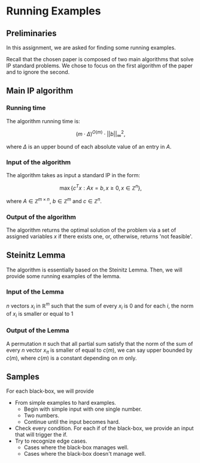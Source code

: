# Running Examples

## Preliminaries

In this assignment, we are asked for finding some running examples.

Recall that the chosen paper is composed of two main algorithms that solve IP standard problems. We chose to focus on the first algorithm of the paper and to ignore the second. 

## Main IP algorithm

### Running time
The algorithm running time is: 

$$
(m \cdot \Delta)^{O(m)} \cdot ||b||^2_\infty,
$$

where $\Delta$ is an upper bound of each absolute value of an entry in $A$.

### Input of the algorithm

The algorithm takes as input a standard IP in the form:

$$
	\max \{c^T x : A x = b, x \geq 0, x \in \mathbb{Z}^n \},
$$
	
where $A \in \mathbb{Z}^{m \times n}$, $b \in \mathbb{Z}^m$ and $c \in \mathbb{Z}^n$. 

### Output of the algorithm

The algorithm returns the optimal solution of the problem via a set of assigned variables $x$ if there exists one, or, otherwise, returns 'not feasible'. 

## Steinitz Lemma

The algorithm is essentially based on the Steinitz Lemma. Then, we will provide some running examples of the lemma. 

### Input of the Lemma

$n$ vectors $x_i$ in $\mathbb{R}^m$ such that the sum of every $x_i$ is 0 and for each $i$, the norm of $x_i$ is smaller or equal to 1

### Output of the Lemma

A permutation $\pi$ such that all partial sum satisfy that the norm of the sum of every $n$ vector $x_{\pi}$ is smaller of equal to $c(m)$, we can say upper bounded by $c(m)$, where $c(m)$ is a constant depending on $m$ only.

## Samples

For each black-box, we will provide 

* From simple examples to hard examples. 
    * Begin with simple input with one single number.
    * Two numbers.
    * Continue until the input becomes hard.
* Check every condition. For each if of the black-box, we provide an input that will trigger the if.
* Try to recognize edge cases.
    * Cases where the black-box manages well.
    * Cases where the black-box doesn't manage well.